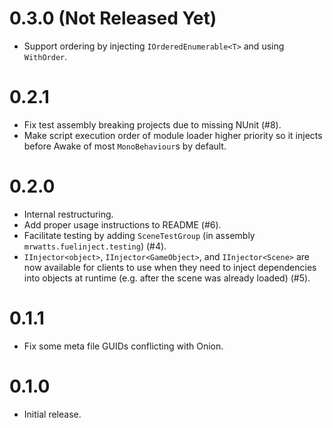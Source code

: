 # 0.3.0 (Not Released Yet)

-   Support ordering by injecting `IOrderedEnumerable<T>` and using `WithOrder`.

# 0.2.1

-   Fix test assembly breaking projects due to missing NUnit (#8).
-   Make script execution order of module loader higher priority so it injects before Awake of most `MonoBehaviour`s by default.

# 0.2.0

-   Internal restructuring.
-   Add proper usage instructions to README (#6).
-   Facilitate testing by adding `SceneTestGroup` (in assembly `mrwatts.fuelinject.testing`) (#4).
-   `IInjector<object>`, `IInjector<GameObject>`, and `IInjector<Scene>` are now available for clients to use when they need to inject dependencies into objects at runtime (e.g. after the scene was already loaded) (#5).

# 0.1.1

-   Fix some meta file GUIDs conflicting with Onion.

# 0.1.0

-   Initial release.

